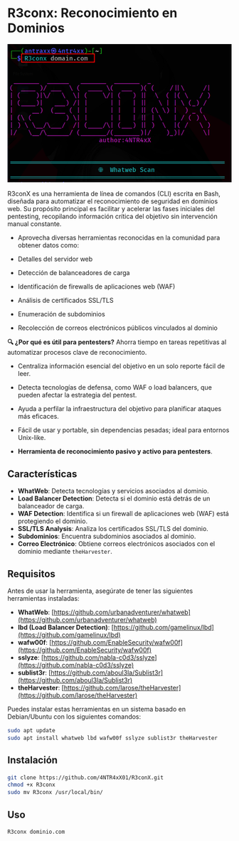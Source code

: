 # R3conx: Reconocimiento en Dominios

![R3conX Tool](images/r3conx.png)

R3conX es una herramienta de línea de comandos (CLI) escrita en Bash, diseñada para automatizar el reconocimiento de seguridad en dominios web. 
Su propósito principal es facilitar y acelerar las fases iniciales del pentesting, recopilando información crítica del objetivo sin intervención manual constante.

- Aprovecha diversas herramientas reconocidas en la comunidad para obtener datos como:

- Detalles del servidor web

- Detección de balanceadores de carga

- Identificación de firewalls de aplicaciones web (WAF)

- Análisis de certificados SSL/TLS

- Enumeración de subdominios

- Recolección de correos electrónicos públicos vinculados al dominio

**🔍 ¿Por qué es útil para pentesters?**
Ahorra tiempo en tareas repetitivas al automatizar procesos clave de reconocimiento.

- Centraliza información esencial del objetivo en un solo reporte fácil de leer.

- Detecta tecnologías de defensa, como WAF o load balancers, que pueden afectar la estrategia del pentest.

- Ayuda a perfilar la infraestructura del objetivo para planificar ataques más eficaces.

- Fácil de usar y portable, sin dependencias pesadas; ideal para entornos Unix-like.

- **Herramienta de reconocimiento pasivo y activo para pentesters**.

## Características

- **WhatWeb**: Detecta tecnologías y servicios asociados al dominio.
- **Load Balancer Detection**: Detecta si el dominio está detrás de un balanceador de carga.
- **WAF Detection**: Identifica si un firewall de aplicaciones web (WAF) está protegiendo el dominio.
- **SSL/TLS Analysis**: Analiza los certificados SSL/TLS del dominio.
- **Subdominios**: Encuentra subdominios asociados al dominio.
- **Correo Electrónico**: Obtiene correos electrónicos asociados con el dominio mediante `theHarvester`.

## Requisitos

Antes de usar la herramienta, asegúrate de tener las siguientes herramientas instaladas:

- **WhatWeb**: [https://github.com/urbanadventurer/whatweb](https://github.com/urbanadventurer/whatweb)
- **lbd (Load Balancer Detection)**: [https://github.com/gamelinux/lbd](https://github.com/gamelinux/lbd)
- **wafw00f**: [https://github.com/EnableSecurity/wafw00f](https://github.com/EnableSecurity/wafw00f)
- **sslyze**: [https://github.com/nabla-c0d3/sslyze](https://github.com/nabla-c0d3/sslyze)
- **sublist3r**: [https://github.com/aboul3la/Sublist3r](https://github.com/aboul3la/Sublist3r)
- **theHarvester**: [https://github.com/larose/theHarvester](https://github.com/larose/theHarvester)

Puedes instalar estas herramientas en un sistema basado en Debian/Ubuntu con los siguientes comandos:

```bash
sudo apt update
sudo apt install whatweb lbd wafw00f sslyze sublist3r theHarvester
```

## Instalación

```bash
git clone https://github.com/4NTR4xX01/R3conX.git
chmod +x R3conx
sudo mv R3conx /usr/local/bin/

```
## Uso


```bash
R3conx dominio.com
```

